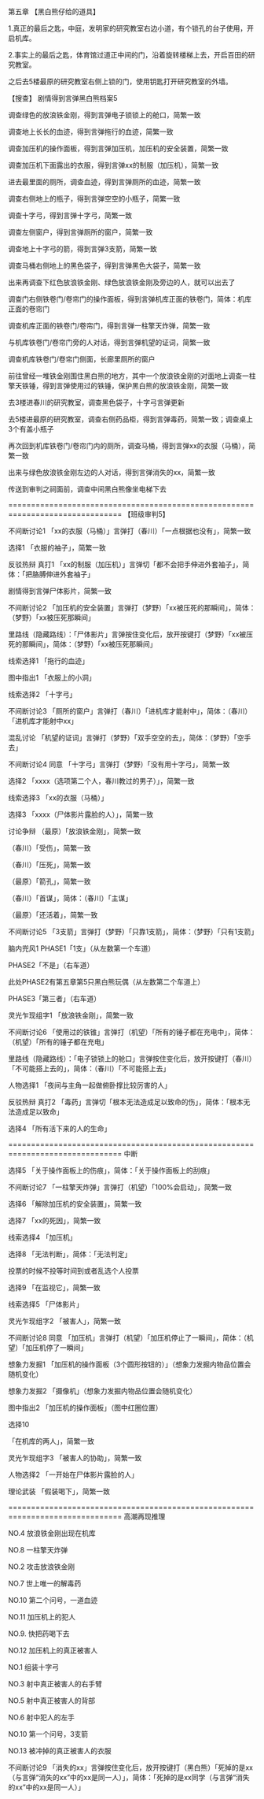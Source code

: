 第五章
【黑白熊仔给的道具】

1.真正的最后之匙，中庭，发明家的研究教室右边小道，有个锁孔的台子使用，开启机库。


2.事实上的最后之匙，体育馆过道正中间的门，沿着旋转楼梯上去，开启百田的研究教室。


之后去5楼最原的研究教室右侧上锁的门，使用钥匙打开研究教室的外墙。



【搜查】
剧情得到言弹黑白熊档案5

调查绿色的放浪铁金刚，得到言弹电子锁锁上的舱口，简繁一致

调查地上长长的血迹，得到言弹拖行的血迹，简繁一致

调查加压机的操作面板，得到言弹加压机，加压机的安全装置，简繁一致

调查加压机下面露出的衣服，得到言弹xx的制服（加压机），简繁一致

进去最里面的厕所，调查血迹，得到言弹厕所的血迹，简繁一致

调查右侧地上的瓶子，得到言弹空空的小瓶子，简繁一致

调查十字弓，得到言弹十字弓，简繁一致

调查左侧窗户，得到言弹厕所的窗户，简繁一致

调查地上十字弓的箭，得到言弹3支箭，简繁一致

调查马桶右侧地上的黑色袋子，得到言弹黑色大袋子，简繁一致

出来再调查下红色放浪铁金刚、绿色放浪铁金刚及旁边的人，就可以出去了

调查门右侧铁卷门/卷帘门的操作面板，得到言弹机库正面的铁卷门，简体：机库正面的卷帘门

调查机库正面的铁卷门/卷帘门，得到言弹一柱擎天炸弹，简繁一致

与机库铁卷门/卷帘门旁的人对话，得到言弹机望的证词，简繁一致

调查机库铁卷门/卷帘门侧面，长廊里厕所的窗户

前往曾经一堆铁金刚围住黑白熊的地方，其中一个放浪铁金刚的对面地上调查一柱擎天铁锤，得到言弹使用过的铁锤，保护黑白熊的放浪铁金刚，简繁一致

去3楼进春川的研究教室，调查黑色袋子，十字弓言弹更新

去5楼进最原的研究教室，调查右侧药品柜，得到言弹毒药，简繁一致；调查桌上3个有盖小瓶子

再次回到机库铁卷门/卷帘门内的厕所，调查马桶，得到言弹xx的衣服（马桶），简繁一致

出来与绿色放浪铁金刚左边的人对话，得到言弹消失的xx，简繁一致

传送到审判之祠面前，调查中间黑白熊像坐电梯下去


===============================================================================
【班级审判5】

不间断讨论1
「xx的衣服（马桶）」言弹打（春川）「一点根据也没有」，简繁一致


选择1
「衣服的袖子」，简繁一致


反驳热辩 真打1
「xx的制服（加压机）」言弹切「都不会把手伸进外套袖子」，简体：「把胳膊伸进外套袖子」



剧情得到言弹尸体影片，简繁一致


不间断讨论2
「加压机的安全装置」言弹打（梦野）「xx被压死的那瞬间」，简体：（梦野）「xx被压死那瞬间」

里路线（隐藏路线）：「尸体影片」言弹按住变化后，放开按键打（梦野）「xx被压死的那瞬间」，简体：（梦野）「xx被压死那瞬间」


线索选择1
「拖行的血迹」

图中指出1
「衣服上的小洞」

线索选择2
「十字弓」

不间断讨论3
「厕所的窗户」言弹打（春川）「进机库才能射中」，简体：（春川）「进机库才能射中xx」


混乱讨论
「机望的证词」言弹打（梦野）「双手空空的去」，简体：（梦野）「空手去」


不间断讨论4 同意
「十字弓」言弹打（梦野）「没有用十字弓」，简繁一致


选择2
「xxxx（选项第二个人，春川教过的男子）」，简繁一致


线索选择3
「xx的衣服（马桶）」

选择3
「xxxx（尸体影片露脸的人）」，简繁一致


讨论争辩
（最原）「放浪铁金刚」，简繁一致

（春川）「受伤」，简繁一致

（春川）「压死」，简繁一致

（最原）「箭孔」，简繁一致

（春川）「首谋」，简体：（春川）「主谋」

（最原）「还活着」，简繁一致


不间断讨论5
「3支箭」言弹打（梦野）「只靠1支箭」，简体：（梦野）「只有1支箭」


脑内兜风1
PHASE1「1支」（从左数第一个车道）

PHASE2「不是」（右车道）

此处PHASE2有第五章第5只黑白熊玩偶（从左数第二个车道上）

PHASE3「第三者」（右车道）


灵光乍现组字1
「放浪铁金刚」，简繁一致


不间断讨论6
「使用过的铁锥」言弹打（机望）「所有的锤子都在充电中」，简体：（机望）「所有的锤子都在充电」

里路线（隐藏路线）：「电子锁锁上的舱口」言弹按住变化后，放开按键打（春川）「不可能搭上去的」，简体：（春川）「不可能搭上去」

人物选择1
「夜间与主角一起做俯卧撑比较厉害的人」


反驳热辩 真打2
「毒药」言弹切「根本无法造成足以致命的伤」，简体：「根本无法造成足以致命」


选择4
「所有活下来的人的生命」


===============================================================================
中断


选择5
「关于操作面板上的伤痕」，简体：「关于操作面板上的刮痕」


不间断讨论7
「一柱擎天炸弹」言弹打（机望）「100%会启动」，简繁一致


选择6
「解除加压机的安全装置」，简繁一致


选择7
「xx的死因」，简繁一致


线索选择4
「加压机」

选择8
「无法判断」，简体：「无法判定」


投票的时候不投等时间到或者乱选个人投票

选择9
「在监视它」，简繁一致


线索选择5
「尸体影片」


灵光乍现组字2
「被害人」，简繁一致


不间断讨论8 同意
「加压机」言弹打（机望）「加压机停止了一瞬间」，简体：（机望）「加压机停了一瞬间」


想象力发掘1
「加压机的操作面板（3个圆形按钮的）」（想象力发掘内物品位置会随机变化）



想象力发掘2
「摄像机」（想象力发掘内物品位置会随机变化）



图中指出2
「加压机的操作面板」（图中红圈位置）




选择10

「在机库的两人」，简繁一致


灵光乍现组字3
「被害人的协助」，简繁一致


人物选择2
「一开始在尸体影片露脸的人」


理论武装
「假装喝下」，简繁一致


===============================================================================
高潮再现推理

NO.4 放浪铁金刚出现在机库

NO.8 一柱擎天炸弹

NO.2 攻击放浪铁金刚

NO.7 世上唯一的解毒药

NO.10 第二个问号，一道血迹

NO.11 加压机上的犯人

NO.9. 快把药喝下去

NO.12 加压机上的真正被害人

NO.1 组装十字弓

NO.3 射中真正被害人的右手臂

NO.5 射中真正被害人的背部

NO.6 射中犯人的左手

NO.10 第一个问号，3支箭

NO.13 被冲掉的真正被害人的衣服


不间断讨论9
「消失的xx」言弹按住变化后，放开按键打（黑白熊）「死掉的是xx（与言弹“消失的xx”中的xx是同一人）」，简体：「死掉的是xx同学（与言弹“消失的xx”中的xx是同一人）」

